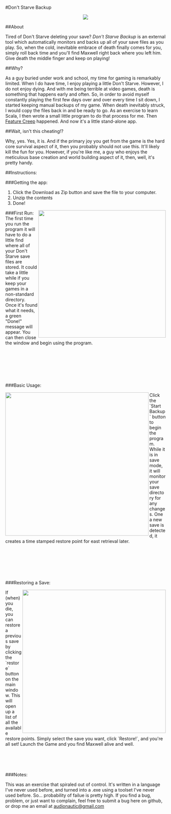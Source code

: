 
#Don't Starve Backup

<p align=center><img src="http://i.imgur.com/k45Rw2H.png"></p>

##About  

Tired of Don't Starve deleting your save? *Don't Starve Backup* is an external tool which automatically monitors and backs up all of your save files as you play. So, when the cold, inevitable embrace of death finally comes for you, simply roll back time and you'll find Maxwell right back where you left him. Give death the middle finger and keep on playing! 

##Why? 

As a guy buried under work and school, my time for gaming is remarkably limited. When I do have time, I enjoy playing a little Don't Starve. However, I do not enjoy dying. And with me being terrible at video games, death is something that happens early and often. So, in order to avoid myself constantly playing the first few days over and over every time I sit down, I started keeping manual backups of my game. When death inevitably struck, I would copy the files back in and be ready to go. As an exercise to learn Scala, I then wrote a small little program to do that process for me. Then [Feature Creep](http://en.wikipedia.org/wiki/Feature_creep) happened. And now it's a little stand-alone app. 

##Wait, isn't this cheating!? 

Why, yes. Yes, it is. And if the primary joy you get from the game is the hard core survival aspect of it, then you probably should not use this. It'll likely kill the fun for you. However, if you're like me, a guy who enjoys the meticulous base creation and world building aspect of it, then, well, it's pretty handy. 

##Instructions: 

###Getting the app:   

1. Click the Download as Zip button and save the file to your computer. 
2. Unzip the contents 
3. Done! 

###First Run: 
<img src="http://i.imgur.com/JSehft4.png" align=right width="400">
The first time you run the program it will have to do a little find where all of your Don't Starve save files are stored. It could take a little while if you keep your games in a non-standard directory. Once it's found what it needs, a green "Done!" message will appear. You can then close the window and begin using the program. 

<br><br><br><br><br><br>
###Basic Usage: 

<img src="http://i.imgur.com/k45Rw2H.png" align="left" width=450>
Click the `Start Backup` button to begin the program. While it is in save mode, it will monitor your save directory for any changes. One a new save is detected, it creates a time stamped restore point for east retrieval later. 


<br><br><br><br><br>  

###Restoring a Save: 

<img src="http://i.imgur.com/kOH9Tgi.png" align=right width="450">
If (when) you die, you can restore a previous save by clicking the `restore` button on the main window. This will open up a list of all the available restore points. Simply select the save you want, click `Restore!`, and you're all set! Launch the Game and you find Maxwell alive and well. 


<br><br><br>


###Notes: 

This was an exercise that spiraled out of control. It's written in a language I've never used before, and turned into a .exe using a toolset I've never used before. So... probability of failue is pretty high. If you find a bug, problem, or just want to complain, feel free to submit a bug here on github, or drop me an email at audionautic@gmail.com


